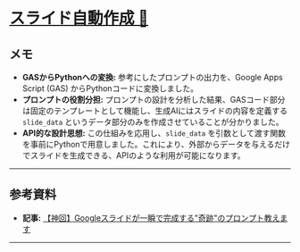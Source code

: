 # [スライド自動作成 📝](https://github.com/tudoumono/PlayGround/tree/main/%E3%82%B9%E3%83%A9%E3%82%A4%E3%83%89%E8%87%AA%E5%8B%95%E4%BD%9C%E6%88%90)
## メモ
* **GASからPythonへの変換:**
    参考にしたプロンプトの出力を、Google Apps Script (GAS) からPythonコードに変換しました。
* **プロンプトの役割分担:**
    プロンプトの設計を分析した結果、GASコード部分は固定のテンプレートとして機能し、生成AIにはスライドの内容を定義する `slide_data` というデータ部分のみを作成させていることが分かりました。
* **API的な設計思想:**
    この仕組みを応用し、`slide_data` を引数として渡す関数を事前にPythonで用意しました。これにより、外部からデータを与えるだけでスライドを生成できる、APIのような利用が可能になります。

---

## 参考資料
* **記事:** [【神回】Googleスライドが一瞬で完成する"奇跡"のプロンプト教えます](https://note.com/majin_108/n/n39235bcacbfc)

---

